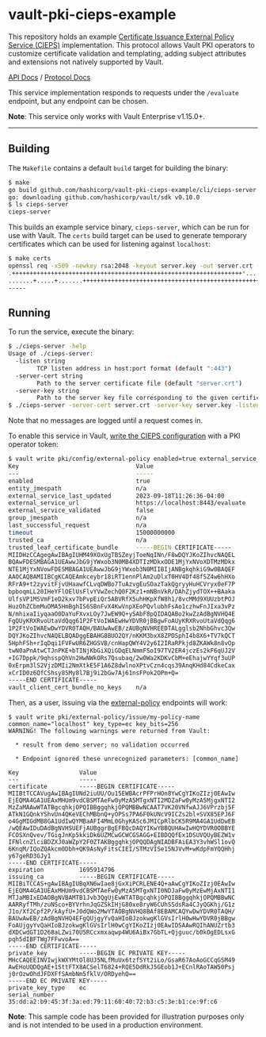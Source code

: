 # vault-pki-cieps-example

This repository holds an example [Certificate Issuance External Policy
Service (CIEPS)](https://developer.hashicorp.com/vault/docs/v1.15.x/secrets/pki/cieps)
implementation. This protocol allows Vault PKI operators to customize
certificate validation and templating, adding subject attributes and
extensions not natively supported by Vault.

[API Docs](https://developer.hashicorp.com/vault/api-docs/v1.15.x/secret/pki#set-certificate-issuance-external-policy-service-cieps-configuration) / [Protocol Docs](https://developer.hashicorp.com/vault/docs/v1.15.x/secrets/pki/cieps)

This service implementation responds to requests under the `/evaluate`
endpoint, but any endpoint can be chosen.

**Note**: This service only works with Vault Enterprise v1.15.0+.

---

## Building

The `Makefile` contains a default `build` target for building the binary:

```bash
$ make
go build github.com/hashicorp/vault-pki-cieps-example/cli/cieps-server
go: downloading github.com/hashicorp/vault/sdk v0.10.0
$ ls cieps-server
cieps-server
```

This builds an example service binary, `cieps-server`, which can be run for
use with Vault. The `certs` build target can be used to generate temporary
certificates which can be used for listening against `localhost`:

```bash
$ make certs
openssl req -x509 -newkey rsa:2048 -keyout server.key -out server.crt -sha256 -days 3650 -nodes -subj "/CN=localhost" -addext "subjectAltName = DNS:localhost"
.+++++++++++++++++++++++++++++++++++++++++++++++++++++++++++++++++*.......................+..+.+..+...+.+...+.....+.............+.....+...+++++++++++++++++++++++++++++++++++++++++++++++++++++++++++++++++*............+.........+...+...+..........+............+..+...............+...+.+.........+...+...+...........+.........+.+........+...+....+........+...+++++++++++++++++++++++++++++++++++++++++++++++++++++++++++++++++
.......+.....+.......+++++++++++++++++++++++++++++++++++++++++++++++++++++++++++++++++*.+...+....+......+.....+...+....+.....+.+...............+++++++++++++++++++++++++++++++++++++++++++++++++++++++++++++++++*..+..+.........+....+..+...................+............+..+.......+........+......+.+.........+..+....+........+...+...+.+..............+.......+..+...+.......+..+...+++++++++++++++++++++++++++++++++++++++++++++++++++++++++++++++++
-----
```

## Running

To run the service, execute the binary:

```bash
$ ./cieps-server -help
Usage of ./cieps-server:
  -listen string
    	TCP listen address in host:port format (default ":443")
  -server-cert string
    	Path to the server certificate file (default "server.crt")
  -server-key string
    	Path to the server key file corresponding to the given certificate file (default "server.key")
$ ./cieps-server -server-cert server.crt -server-key server.key -listen localhost:8443
```

Note that no messages are logged until a request comes in.

To enable this service in Vault, [write the CIEPS configuration](https://developer.hashicorp.com/vault/api-docs/v1.15.x/secret/pki#set-certificate-issuance-external-policy-service-cieps-configuration)
with a PKI operator token:

```bash
$ vault write pki/config/external-policy enabled=true external_service_url=https://localhost:8443/evaluate trusted_leaf_certificate_bundle=@/path/to/server.crt
Key                                 Value
---                                 -----
enabled                             true
entity_jmespath                     n/a
external_service_last_updated       2023-09-18T11:26:36-04:00
external_service_url                https://localhost:8443/evaluate
external_service_validated          false
group_jmespath                      n/a
last_successful_request             n/a
timeout                             15000000000
trusted_ca                          n/a
trusted_leaf_certificate_bundle     -----BEGIN CERTIFICATE-----
MIIDHzCCAgegAwIBAgIUHM49XOxUgTBSZeyjToeNqINn/F8wDQYJKoZIhvcNAQEL
BQAwFDESMBAGA1UEAwwJbG9jYWxob3N0MB4XDTIzMDkxODE1MjYxNVoXDTMzMDkx
NTE1MjYxNVowFDESMBAGA1UEAwwJbG9jYWxob3N0MIIBIjANBgkqhkiG9w0BAQEF
AAOCAQ8AMIIBCgKCAQEAmkceybr18iRT1ennPlAm2uDlxT0HV4Df48fSZ4w6hHXo
RFrA9+t2zyvitFjvUHaawfCLvqDWBo7TuAzvgEuSOazTakQgryyHuHCVryx0eF7P
bpboqmLL20IHeYFlOElUsFlvYVwZechQ0F2Kz1+mNBnVkR/DAhZjydTOX++BAaka
UlfsVP1MSVmF1eD2kxv7bPvpEiQr5ABVRfX5uhHKpXfW8h1/8vcMMd9XUUzbtPOJ
HuzOhZCbmMuOMA5HmBghIS6SBnFvX4KwVnpXEoPQvlubhFsAo1czhwFnJIxa3vPz
N/mhixaIiyqaaO0DaYuFXvxLOy7JwEW9Q+ySAbF8pQIDAQABo2kwZzAdBgNVHQ4E
FgQUyKRXRvoUtaVdQqg61P2FtVoIWAEwHwYDVR0jBBgwFoAUyKRXRvoUtaVdQqg6
1P2FtVoIWAEwDwYDVR0TAQH/BAUwAwEB/zAUBgNVHREEDTALgglsb2NhbGhvc3Qw
DQYJKoZIhvcNAQELBQADggEBAHG8BUO2QY/nKKM3bxX8ZPDSphI4b8X6+TV7kQCT
5HphFSh+rIqDqi1FVFwUR6ZHGSVB/cnHapQWY4V2y6I2IRaRPkjd8ZKAWk8n8vOp
twN0aPnAtwCTJnPKE+bTINjKbGiXQiGDqELNmmFSoI97TV2ER4jczEs2kF6qUJ2V
+IG7Dppk/9qhsspQhVn2HwNWkORs7Qsubaq/2w0Wa2KDKvCbM+eEhajwYYqf3uUP
0xErpm3lS2VjzDMIi2NmXtkE5F1A6Z8dwlnoXPtvCzn4cqs39AnqKHd84CdkeCax
xCrID0z6QfCShsy85My8l7Bj9i2bGw7Aj61nsFPok2OPm+Q=
-----END CERTIFICATE-----
vault_client_cert_bundle_no_keys    n/a
```

Then, as a user, issuing via the [external-policy](https://developer.hashicorp.com/vault/api-docs/v1.15.x/secret/pki#generate-certificate-and-key-with-external-policy)
endpoints will work:

```
$ vault write pki/external-policy/issue/my-policy-name common_name="localhost" key_type=ec key_bits=256
WARNING! The following warnings were returned from Vault:

  * result from demo server; no validation occurred

  * Endpoint ignored these unrecognized parameters: [common_name]

Key                 Value
---                 -----
certificate         -----BEGIN CERTIFICATE-----
MIIBtTCCAVugAwIBAgIUNd2iuUU/Ou15EWBAcrPFPrHOn8YwCgYIKoZIzj0EAwIw
EjEQMA4GA1UEAxMHUm9vdCBSMTAeFw0yMzA5MTgxNTI2MDZaFw0yMzA5MjgxNTI2
MzZaMAAwWTATBgcqhkjOPQIBBggqhkjOPQMBBwNCAAT7VK20VNfwAJJ6VPrzbj5F
ATkN1GQnkYShvUn4QKeVEChMBbnQ+yOPSs7PA6F0kUNcV9ICZs2bl+SVX85EPJ6F
o4GgMIGdMB8GA1UdIwQYMBaAFI4MmL0GhyKASc6JMICpRlbCK5R9MA4GA1UdDwEB
/wQEAwIDuDAdBgNVHSUEFjAUBggrBgEFBQcDAQYIKwYBBQUHAwIwHQYDVR0OBBYE
FCOSXnQvev/TGigJnKp5kkiDk6UZMCwGCWCGSAGG+EIBDQQfEx1DSUVQUyBEZW1v
IFNlcnZlciBDZXJ0aWZpY2F0ZTAKBggqhkjOPQQDAgNIADBFAiEA3Y3vhWSl1ovQ
6KnqM/IQoZQAkcm0Dbh+QK9AsNyFitsCIEI/STMzVISe15NJVvM+wKdpFmYQQHhj
y67geRD3GJy1
-----END CERTIFICATE-----
expiration          1695914796
issuing_ca          -----BEGIN CERTIFICATE-----
MIIBiTCCAS+gAwIBAgIUBqXN6wIae8jGxXiPCRLENE4Q+aAwCgYIKoZIzj0EAwIw
EjEQMA4GA1UEAxMHUm9vdCBSMTAeFw0yMzA5MTgxNTI0NDJaFw0yMzEwMjAxNTI1
MTJaMBIxEDAOBgNVBAMTB1Jvb3QgUjEwWTATBgcqhkjOPQIBBggqhkjOPQMBBwNC
AARRyfTMh/zuNSco+BYVrhnJqGZSkIHjG80xe8ryW6CUhSSdsRa4CJyQGKhj/G1z
J1o/Xf2Cpf2P/kAyfU+J0dQWo2MwYTAOBgNVHQ8BAf8EBAMCAQYwDwYDVR0TAQH/
BAUwAwEB/zAdBgNVHQ4EFgQUjgyYvQaHIoBJzokwgKlGVsIrlH0wHwYDVR0jBBgw
FoAUjgyYvQaHIoBJzokwgKlGVsIrlH0wCgYIKoZIzj0EAwIDSAAwRQIhANUZrtb3
dXDCwdGT1D268aLZwi70U5RCcxmxaqwp4WU6AiBx7GbTL+Qjguuc/b0kOgEDLsxG
pqh5dIBFTWg7FFwvoA==
-----END CERTIFICATE-----
private_key         -----BEGIN EC PRIVATE KEY-----
MHcCAQEEINVIwjkWXYMtOl8UJ5NLfMuUx6tzfSYt2iLo/GsaR67AoAoGCCqGSM49
AwEHoUQDQgAE+1SttFTX8ACSelT6824+RQE5DdRkJ5GEob1J+ECnlRAoTAW50Psj
j0rOzwOhdJFDXFfSAmbNm5fklV/ORDyehQ==
-----END EC PRIVATE KEY-----
private_key_type    ec
serial_number       35:dd:a2:b9:45:3f:3a:ed:79:11:60:40:72:b3:c5:3e:b1:ce:9f:c6
```

**Note**: This sample code has been provided for illustration
purposes only and is not intended to be used in a production environment.
